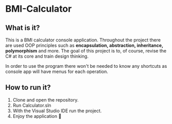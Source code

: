 # BMI-Calculator
What is it?
---
This is a BMI calculator console application. Throughout the project there are used OOP principles such as **encapsulation, abstraction, inheritance, polymorphism** and more. The goal of this project is to, of course, revise the C# at its core and train design thinking.

In order to use the program there won't be needed to know any shortcuts as console app will have menus for each operation.

How to run it?
---
1. Clone and open the repository.
2.  Run Calculator.sln
3.  With the Visual Studio IDE run the project.
4.  Enjoy the application :tada:	
